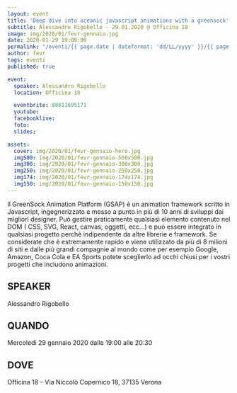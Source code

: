 ```yaml
---
layout: event
title: 'Deep dive into oceanic javascript animations with a greensock'
subtitle: Alessandro Rigobello - 29.01.2020 @ Officina 18
image: img/2020/01/fevr-gennaio.jpg
date: 2020-01-29 19:00:00
permalink: "/eventi/{{ page.date | dateformat: 'dd/LL/yyyy' }}/{{ page.fileSlug | slug }}/index.html"
author: fevr
tags: eventi
published: true

event:
  speaker: Alessandro Rigobello
  location: Officina 18

  eventbrite: 88811695171
  youtube:
  facebooklive:
  foto:
  slides:

assets:
  cover: img/2020/01/fevr-gennaio-hero.jpg
  img500: img/2020/01/fevr-gennaio-500x500.jpg
  img300: img/2020/01/fevr-gennaio-300x300.jpg
  img250: img/2020/01/fevr-gennaio-250x250.jpg
  img174: img/2020/01/fevr-gennaio-174x174.jpg
  img150: img/2020/01/fevr-gennaio-150x150.jpg
---
```


Il GreenSock Animation Platform (GSAP) è un animation framework scritto in Javascript, ingegnerizzato e messo a punto in più di 10 anni di sviluppi dai migliori designer. Può gestire praticamente qualsiasi elemento contenuto nel DOM ( CSS, SVG, React, canvas, oggetti, ecc…) e può essere integrato in qualsiasi progetto perchè indipendente da altre librerie e framework. Se considerate che è estremamente rapido e viene utilizzato da più di 8 milioni di siti e dalle più grandi compagnie al mondo come per esempio Google, Amazon, Coca Cola e EA Sports potete sceglierlo ad occhi chiusi per i vostri progetti che includono animazioni.

## SPEAKER

Alessandro Rigobello

## QUANDO

Mercoledì 29 gennaio 2020 dalle 19:00 alle 20:30

## DOVE

Officina 18 – Via Niccolò Copernico 18, 37135 Verona

